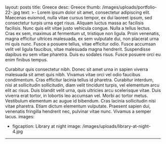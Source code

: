 layout: posts
title: Greece
desc: Greece
thumb: /images/uploads/portfolio-22-.jpg
text: >-
  Lorem ipsum dolor sit amet, consectetur adipiscing elit. Maecenas euismod,
  nulla vitae cursus tempor, ex dui laoreet ipsum, sed consectetur turpis urna
  eget risus. Aliquam luctus massa ac facilisis facilisis. Nunc quis elit vitae
  justo vehicula congue. Nulla a tellus lectus. Cras ex sem, maximus at
  fermentum ut, tristique non ligula. Proin venenatis, magna efficitur ultrices
  malesuada, ex sem vulputate dui, non placerat urna mi quis nunc. Fusce a
  posuere tellus, vitae efficitur odio. Fusce accumsan velit vel ligula
  faucibus, vitae malesuada magna hendrerit. Suspendisse dapibus eu sem vitae
  pharetra. Duis eu sodales risus. Fusce posuere orci eu enim finibus tempus.




  Curabitur quis consectetur nibh. Donec sit amet urna in sapien viverra
  malesuada sit amet quis nibh. Vivamus vitae orci vel odio faucibus
  condimentum. Cras efficitur lacinia tellus id pharetra. Curabitur interdum,
  nisi at sollicitudin sollicitudin, diam velit tincidunt turpis, vel elementum
  arcu elit ac risus. Duis blandit velit urna, quis ultricies arcu scelerisque
  vitae. Duis viverra erat tortor, in lobortis leo accumsan vel. Morbi ac tortor
  metus. Vestibulum elementum ac augue id bibendum. Cras lacinia sollicitudin
  nisi vitae pharetra. Etiam dictum elementum vulputate. Praesent sapien dui,
  venenatis fringilla hendrerit nec, pulvinar vitae nunc. Vivamus a semper
  lacus.
images:
  - figcaption: Library at night
    image: /images/uploads/library-at-night-4.jpg
---
